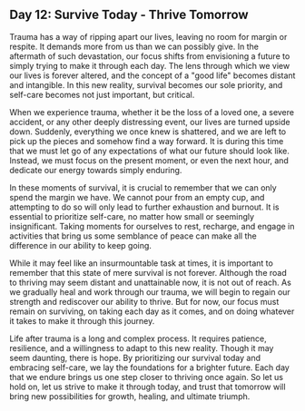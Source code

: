 ## Day 12: Survive Today - Thrive Tomorrow

Trauma has a way of ripping apart our lives, leaving no room for margin or respite. It demands more from us than we can
possibly give. In the aftermath of such devastation, our focus shifts from envisioning a future to simply trying to make
it through each day. The lens through which we view our lives is forever altered, and the concept of a "good life"
becomes distant and intangible. In this new reality, survival becomes our sole priority, and self-care becomes not just
important, but critical.

When we experience trauma, whether it be the loss of a loved one, a severe accident, or any other deeply distressing
event, our lives are turned upside down. Suddenly, everything we once knew is shattered, and we are left to pick up the
pieces and somehow find a way forward. It is during this time that we must let go of any expectations of what our future
should look like. Instead, we must focus on the present moment, or even the next hour, and dedicate our energy towards
simply enduring.

In these moments of survival, it is crucial to remember that we can only spend the margin we have. We cannot pour from
an empty cup, and attempting to do so will only lead to further exhaustion and burnout. It is essential to prioritize
self-care, no matter how small or seemingly insignificant. Taking moments for ourselves to rest, recharge, and engage in
activities that bring us some semblance of peace can make all the difference in our ability to keep going.

While it may feel like an insurmountable task at times, it is important to remember that this state of mere survival is
not forever. Although the road to thriving may seem distant and unattainable now, it is not out of reach. As we
gradually heal and work through our trauma, we will begin to regain our strength and rediscover our ability to thrive.
But for now, our focus must remain on surviving, on taking each day as it comes, and on doing whatever it takes to make
it through this journey.

Life after trauma is a long and complex process. It requires patience, resilience, and a willingness to adapt to this
new reality. Though it may seem daunting, there is hope. By prioritizing our survival today and embracing self-care, we
lay the foundations for a brighter future. Each day that we endure brings us one step closer to thriving once again. So
let us hold on, let us strive to make it through today, and trust that tomorrow will bring new possibilities for growth,
healing, and ultimate triumph.

